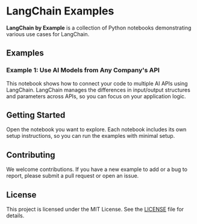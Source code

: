 # LangChain Examples

**LangChain by Example** is a collection of Python notebooks demonstrating various use cases for LangChain.

## Examples

### Example 1: Use AI Models from Any Company's API

This notebook shows how to connect your code to multiple AI APIs using LangChain. LangChain manages the differences in input/output structures and parameters across APIs, so you can focus on your application logic.

## Getting Started

Open the notebook you want to explore. Each notebook includes its own setup instructions, so you can run the examples with minimal setup.

## Contributing

We welcome contributions. If you have a new example to add or a bug to report, please submit a pull request or open an issue.

## License

This project is licensed under the MIT License. See the [LICENSE](LICENSE) file for details.
